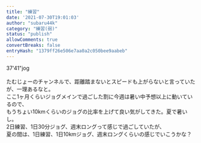 ```yaml
---
title: "練習"
date: '2021-07-30T19:01:03'
author: "subaru44k"
category: "練習(弱)"
status: "publish"
allowComments: true
convertBreaks: false
entryHash: "1379ff26e506e7aa0a2c050bee9aabeb"
---
```

37'41"jog<br>
<br>
たむじょーのチャンネルで、距離踏まないとスピードも上がらないと言っていたが、一理あるなと。<br>
ここ1ヶ月くらいジョグメインで過ごした割に今週は暑い中予想以上に動いているので、<br>
もうちょい10kmくらいのジョグの比率を上げて良い気がしてきた。夏で暑いし。<br>
2日練習、1日30分ジョグ、週末ロングって感じで過ごしていたが、<br>
夏の間は、1日練習、1日10kmジョグ、週末ロングくらいの感じでいこうかな？
